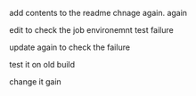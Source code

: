 add contents to the readme
chnage again. again

edit to check the job environemnt test failure

update again to check the failure


test it on old build

change it gain
